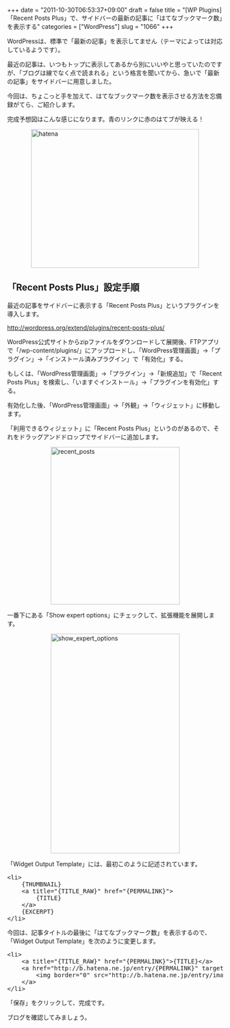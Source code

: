 +++
date = "2011-10-30T06:53:37+09:00"
draft = false
title = "[WP Plugins] 「Recent Posts Plus」で、サイドバーの最新の記事に「はてなブックマーク数」を表示する"
categories = ["WordPress"]
slug = "1066"
+++

WordPressは、標準で「最新の記事」を表示してません（テーマによっては対応しているようです）。

最近の記事は、いつもトップに表示してあるから別にいいやと思っていたのですが、「ブログは線でなく点で読まれる」という格言を聞いてから、急いで「最新の記事」をサイドバーに用意しました。

今回は、ちょこっと手を加えて、はてなブックマーク数を表示させる方法を忘備録がてら、ご紹介します。

完成予想図はこんな感じになります。青のリンクに赤のはてブが映える！

<img style="display:block; margin-left:auto; margin-right:auto;" src="/images/2011/10/hatena.jpg" alt="hatena" title="hatena.jpg" border="0" width="392" height="324" />

<h2>「Recent Posts Plus」設定手順</h2>

最近の記事をサイドバーに表示する「Recent Posts Plus」というプラグインを導入します。

<a href="http://wordpress.org/extend/plugins/recent-posts-plus/" target="_blank">http://wordpress.org/extend/plugins/recent-posts-plus/</a>

WordPress公式サイトからzipファイルをダウンロードして展開後、FTPアプリで「/wp-content/plugins/」にアップロードし、「WordPress管理画面」→「プラグイン」→「インストール済みプラグイン」で「有効化」する。

もしくは、「WordPress管理画面」→「プラグイン」→「新規追加」で「Recent Posts Plus」を検索し、「いますぐインストール」→「プラグインを有効化」する。

有効化した後、「WordPress管理画面」→「外観」→「ウィジェット」に移動します。

「利用できるウィジェット」に「Recent Posts Plus」というのがあるので、それをドラッグアンドドロップでサイドバーに追加します。

<img style="display:block; margin-left:auto; margin-right:auto;" src="/images/2011/10/recent_posts.jpg" alt="recent_posts" title="recent_posts.jpg" border="0" width="301" height="368" />

一番下にある「Show expert options」にチェックして、拡張機能を展開します。

<img style="display:block; margin-left:auto; margin-right:auto;" src="/images/2011/10/show_expert_options.jpg" alt="show_expert_options" title="show_expert_options.jpg" border="0" width="301" height="513" />

「Widget Output Template」には、最初このように記述されています。

<pre class="prettyprint">
&lt;li&gt;
    {THUMBNAIL}
    &lt;a title=&quot;{TITLE_RAW}&quot; href=&quot;{PERMALINK}&quot;&gt;
        {TITLE}
    &lt;/a&gt;
    {EXCERPT}
&lt;/li&gt;
</pre>

今回は、記事タイトルの最後に「はてなブックマーク数」を表示するので、「Widget Output Template」を次のように変更します。

<pre class="prettyprint">
&lt;li&gt;
    &lt;a title=&quot;{TITLE_RAW}&quot; href=&quot;{PERMALINK}&quot;&gt;{TITLE}&lt;/a&gt; 
    &lt;a href=&quot;http://b.hatena.ne.jp/entry/{PERMALINK}&quot; target=&quot;_blank&quot;&gt;
        &lt;img border=&quot;0&quot; src=&quot;http://b.hatena.ne.jp/entry/image/{PERMALINK}&quot; /&gt;
    &lt;/a&gt;
&lt;/li&gt;
</pre>

「保存」をクリックして、完成です。

ブログを確認してみましょう。
